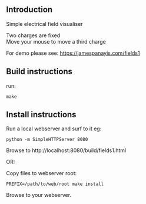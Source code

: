 ## Introduction

Simple electrical field visualiser  
  
Two charges are fixed  
Move your mouse to move a third charge  
  
For demo please see: https://jamespanayis.com/fields1

## Build instructions

run:

	make


## Install instructions

Run a local webserver and surf to it eg:

	python -m SimpleHTTPServer 8080

Browse to http://localhost:8080/build/fields1.html

OR:

Copy files to webserver root:

	PREFIX=/path/to/web/root make install
	
Browse to your webserver.

